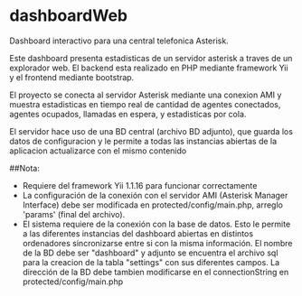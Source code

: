 # dashboardWeb
Dashboard interactivo para una central telefonica Asterisk.

Este dashboard presenta estadisticas de un servidor asterisk a traves de un explorador web.
El backend esta realizado en PHP mediante framework Yii y el frontend mediante bootstrap.

El proyecto se conecta al servidor Asterisk mediante una conexion AMI y muestra estadisticas en
tiempo real de cantidad de agentes conectados, agentes ocupados, llamadas en espera, y estadisticas
por cola.

El servidor hace uso de una BD central (archivo BD adjunto), que guarda los datos de configuracion y le permite a todas las instancias abiertas de la aplicacion actualizarce con el mismo contenido


##Nota: 

- Requiere del framework Yii 1.1.16 para funcionar correctamente
- La configuración de la conexión con el servidor AMI (Asterisk Manager Interface) debe ser modificada en protected/config/main.php, arreglo 'params' (final del archivo).
- El sistema requiere de la conexión con la base de datos. Esto le permite a las diferentes instancias del dashboard abiertas en distintos ordenadores sincronizarse entre si con la misma información. El nombre de la BD debe ser "dashboard" y adjunto se encuentra el archivo sql para la creacion de la tabla "settings" con sus diferentes campos. La dirección de la BD debe tambien modificarse en el connectionString en protected/config/main.php
